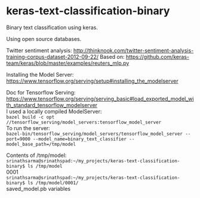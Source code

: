 # keras-text-classification-binary
Binary text classification using keras.

Using open source databases.

Twitter sentiment analysis: http://thinknook.com/twitter-sentiment-analysis-training-corpus-dataset-2012-09-22/ 
Based on: https://github.com/keras-team/keras/blob/master/examples/reuters_mlp.py

Installing the Model Server:
https://www.tensorflow.org/serving/setup#installing_the_modelserver

Doc for Tensorflow Serving:  
https://www.tensorflow.org/serving/serving_basic#load_exported_model_with_standard_tensorflow_modelserver  
I used a locally compiled ModelServer:  
`bazel build -c opt //tensorflow_serving/model_servers:tensorflow_model_server`  
To run the server:  
`bazel-bin/tensorflow_serving/model_servers/tensorflow_model_server --port=9000 --model_name=binary_text_classifier --model_base_path=/tmp/model`

Contents of /tmp/model:  
`srinathsarma@srinathspad:~/my_projects/keras-text-classification-binary$ ls /tmp/model`  
0001  
`srinathsarma@srinathspad:~/my_projects/keras-text-classification-binary$ ls /tmp/model/0001/`  
saved_model.pb  variables

